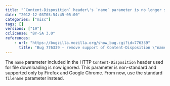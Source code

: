 ```yaml
---
title: "`Content-Disposition` header\'s `name` parameter is no longer supported"
date: "2012-12-03T03:54:45-05:00"
categories: ["misc"]
tags: []
versions: ["19"]
cclicense: "BY-SA 3.0"
references:
    - url: "https://bugzilla.mozilla.org/show_bug.cgi?id=776339"
      title: "Bug 776339 – remove support of Content-Disposition \"name\" parameter"
---
```

The `name` parameter included in the HTTP `Content-Disposition` header used for file downloading is now ignored. This parameter is non-standard and supported only by Firefox and Google Chrome. From now, use the standard `filename` parameter instead.
